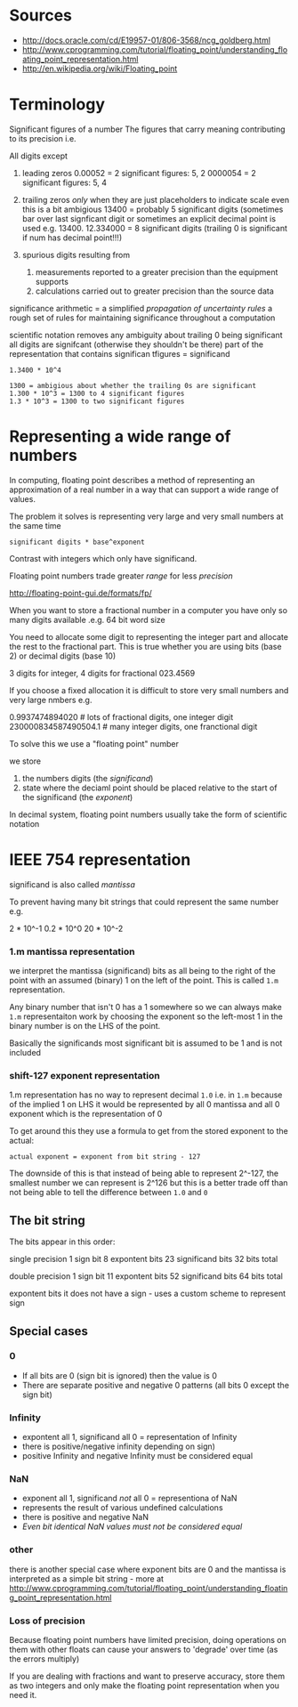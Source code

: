 # Sources

* http://docs.oracle.com/cd/E19957-01/806-3568/ncg_goldberg.html
* http://www.cprogramming.com/tutorial/floating_point/understanding_floating_point_representation.html
* http://en.wikipedia.org/wiki/Floating_point

# Terminology

Significant figures of a number
The figures that carry meaning contributing to its precision i.e.

All digits except

1. leading zeros
    0.00052 = 2 significant figures: 5, 2
    0000054 = 2 significant figures: 5, 4
2. trailing zeros _only_ when they are just placeholders to indicate scale
    even this is a bit ambigious
    13400 = probably 5 significant digits (sometimes bar over last signficant
    digit or sometimes an explicit decimal point is used e.g.
    13400.
    12.334000 = 8 significant digits (trailing 0 is significant if num has decimal point!!!)

3. spurious digits resulting from
    1. measurements reported to a greater precision than the equipment supports
    2. calculations carried out to greater precision than the source data

significance arithmetic =
    a simplified _propagation of uncertainty rules_
    a rough set of rules for maintaining significance throughout a computation


scientific notation
    removes any ambiguity about trailing 0 being significant
    all digits are signifcant (otherwise they shouldn't be there)
    part of the representation that contains significan tfigures = significand

    1.3400 * 10^4

    1300 = ambigious about whether the trailing 0s are significant
    1.300 * 10^3 = 1300 to 4 significant figures
    1.3 * 10^3 = 1300 to two significant figures

# Representing a wide range of numbers

In computing, floating point describes a method of representing an approximation
of a real number in a way that can support a wide range of values.

The problem it solves is representing very large and very small numbers at the
same time

```
significant digits * base^exponent
```

Contrast with integers which only have significand.

Floating point numbers trade greater *range* for less *precision*

http://floating-point-gui.de/formats/fp/

When you want to store a fractional number in a computer you have only so many
digits available .e.g. 64 bit word size

You need to allocate some digit to representing the integer part and allocate
the rest to the fractional part. This is true whether you are using bits (base
2) or decimal digits (base 10)

3 digits for integer, 4 digits for fractional
023.4569

If you choose a fixed allocation it is difficult to store very small numbers and
very large nmbers e.g.

0.9937474894020 # lots of fractional digits, one integer digit
230000834587490504.1 # many integer digits, one franctional digit

To solve this we use a "floating point" number

we store

1. the numbers digits (the _significand_)
2. state where the deciaml point should be placed relative to the start of the significand (the _exponent_)

In decimal system, floating point numbers usually take the form of scientific
notation


# IEEE 754 representation

significand is also called _mantissa_

To prevent having many bit strings that could represent the same number e.g.

2 * 10^-1
0.2 * 10^0
20 * 10^-2

### 1.m mantissa representation
we interpret the mantissa (significand) bits as all being to the right of the
point with an assumed (binary) 1 on the left of the point. This is called `1.m`
representation.

Any binary number that isn't 0 has a 1 somewhere so we can always make `1.m`
representaiton work by choosing the exponent so the left-most 1 in the binary
number is on the LHS of the point.

Basically the significands most significant bit is assumed to be 1 and is not included

### shift-127 exponent representation

1.m representation has no way to represent decimal `1.0` i.e. in `1.m` because
of the implied 1 on LHS it would be represented by all 0 mantissa and all 0
exponent which is the representation of 0

To get around this they use a formula to get from the stored exponent to the
actual:

```
actual exponent = exponent from bit string - 127
```

The downside of this is that instead of being able to represent 2^-127, the
smallest number we can represent is 2^126 but this is a better trade off than
not being able to tell the difference between `1.0` and `0`

## The bit string

The bits appear in this order:

single precision
    1 sign bit
    8 expontent bits
    23 significand bits
32 bits total

double precision
    1 sign bit
    11 expontent bits
    52 significand bits
64 bits total

expontent bits
    it does not have a sign - uses a custom scheme to represent sign


## Special cases

### 0

* If all bits are 0 (sign bit is ignored) then the value is 0
* There are separate positive and negative 0 patterns (all bits 0 except the sign bit)

### Infinity

* expontent all 1, significand all 0 = representation of Infinity
* there is positive/negative infinity depending on sign)
* positive Infinity and negative Infinity must be considered equal

### NaN

* exponent all 1, significand *not* all 0 = representiona of NaN
* represents the result of various undefined calculations
* there is positive and negative NaN
* _Even bit identical NaN values must *not* be considered equal_

### other
there is another special case where exponent bits are 0 and the mantissa is
interpreted as a simple bit string - more at
http://www.cprogramming.com/tutorial/floating_point/understanding_floating_point_representation.html

### Loss of precision

Because floating point numbers have limited precision, doing operations on them
with other floats can cause your answers to 'degrade' over time (as the errors
multiply)

If you are dealing with fractions and want to preserve accuracy, store them as
two integers and only make the floating point representation when you need it.
